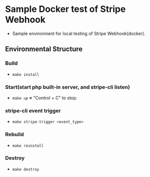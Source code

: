 # Sample Docker test of Stripe Webhook
- Sample environment for local testing of Stripe Webhook(docker).

## Environmental Structure
### Build
- `make install`

### Start(start php built-in server, and stripe-cli listen)
- `make up`
※ "Control + C" to stop.

### stripe-cli event trigger
- `make stripe-trigger <event_type>`

### Rebuild
- `make reinstall`

### Destroy
- `make destroy`
